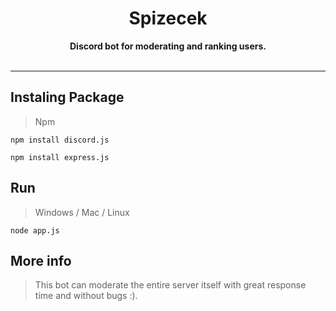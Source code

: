 <div align="center">
    <a href= "https://cdn.discordapp.com/app-icons/820308618406658068/e686d411bf1f477f08f0f1bdcf65dd51.png?size=1024" height="200" width="200"></a>
    <h1>Spizecek</h1>
    <strong>Discord bot for moderating and ranking users.</strong><br><br>
</div>

---

## Instaling Package
> Npm
```
npm install discord.js
```
```
npm install express.js
```

## Run
> Windows / Mac / Linux
```
node app.js
```

## More info
> This bot can moderate the entire server itself with great response time and without bugs :).

